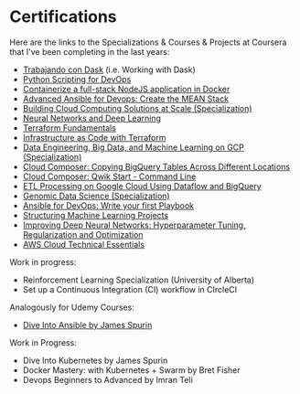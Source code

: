 # Certifications

Here are the links to the Specializations & Courses & Projects at Coursera that I've been completing in the last years:

- [Trabajando con Dask](https://coursera.org/share/20062344aac403198046f5d989b2d5dc) (i.e. Working with Dask)
- [Python Scripting for DevOps](https://coursera.org/share/540cec7c4685fc13bd8199c5bb65b3c8)
- [Containerize a full-stack NodeJS application in Docker](https://coursera.org/share/eb646a2d4b21f05522688cf0429358fa)
- [Advanced Ansible for Devops: Create the MEAN Stack](https://coursera.org/share/64b5fba15f14cd78c3a3c4d376f074e6)
- [Building Cloud Computing Solutions at Scale (Specialization)](https://coursera.org/share/87d0f2772ca939bf2607d55ce80f8db7)
- [Neural Networks and Deep Learning](https://coursera.org/share/ecd2b76b837515be163f3a7714fc15a3)
- [Terraform Fundamentals](https://coursera.org/share/f0ecd403a6c4f676bce0a249c9a86ebf)
- [Infrastructure as Code with Terraform](https://coursera.org/share/95081265a0b2b7201afcbc60087d467e)
- [Data Engineering, Big Data, and Machine Learning on GCP (Specialization)](https://coursera.org/share/5e4863928da8624af7a4702534807c90)
- [Cloud Composer: Copying BigQuery Tables Across Different Locations](https://coursera.org/share/490a0f19930151728a32d2dbc568e04f)
- [Cloud Composer: Qwik Start - Command Line](https://coursera.org/share/bab685044fe9a21b073fe40156f91576)
- [ETL Processing on Google Cloud Using Dataflow and BigQuery](https://coursera.org/share/83fcbf4a554f5c703d8dc01229a3996d)
- [Genomic Data Science (Specialization)](https://coursera.org/share/3dac974352a7b703b504643b05b7ab2f)
- [Ansible for DevOps: Write your first Playbook](https://coursera.org/share/9da54e20d6ad8f64ef0c1c59e8d5c6a9)
- [Structuring Machine Learning Projects](https://coursera.org/share/d35edc0367a02bcf0bcd78a6af679c71)
- [Improving Deep Neural Networks: Hyperparameter Tuning, Regularization and Optimization](https://coursera.org/share/0e7bb7bb11c1ca121fc9e0886fb27376)
- [AWS Cloud Technical Essentials](https://coursera.org/share/6026461fef79bb9f34b9b34a9208db38)
  
Work in progress:
- Reinforcement Learning Specialization (University of Alberta)
- Set up a Continuous Integration (CI) workflow in CIrcleCI


Analogously for Udemy Courses:
- [Dive Into Ansible by James Spurin](ude.my/UC-123bcc44-7941-4758-8820-c2c9bf00a640)

Work in Progress:
- Dive Into Kubernetes by James Spurin
- Docker Mastery: with Kubernetes + Swarm by Bret Fisher
- Devops Beginners to Advanced by Imran Teli

